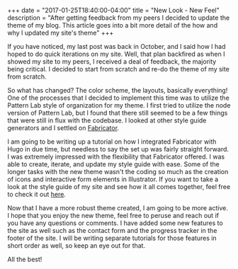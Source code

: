 +++
date = "2017-01-25T18:40:00-04:00"
title = "New Look - New Feel"
description = "After getting feedback from my peers I decided to update the theme of my blog. This article goes into a bit more detail of the how and why I updated my site's theme"
+++

If you have noticed, my last post was back in October, and I said how I had hoped to do quick iterations on my site. Well, that plan backfired as when I showed my site to my peers, I received a deal of feedback, the majority being critical. I decided to start from scratch and re-do the theme of my site from scratch.

So what has changed? The color scheme, the layouts, basically everything! One of the processes that I decided to implement this time was to utilize the Pattern Lab style of organization for my theme. I first tried to utilize the node version of Pattern Lab, but I found that there still seemed to be a few things that were still in flux with the codebase. I looked at other style guide generators and I settled on [Fabricator](https://fbrctr.github.io/).

I am going to be writing up a tutorial on how I integrated Fabricator with Hugo in due time, but needless to say the set up was fairly straight forward. I was extremely impressed with the flexibility that Fabricator offered. I was able to create, iterate, and update my style guide with ease. Some of the longer tasks with the new theme wasn't the coding so much as the creation of icons and interactive form elements in Illustrator. If you want to take a look at the style guide of my site and see how it all comes together, feel free to check it out [here](https://mealeyst.github.io/macromealey/styleguide).

Now that I have a more robust theme created, I am going to be more active. I hope that you enjoy the new theme, feel free to peruse and reach out if you have any questions or comments. I have added some new features to the site as well such as the contact form and the progress tracker in the footer of the site. I will be writing separate tutorials for those features in short order as well, so keep an eye out for that.

All the best!
